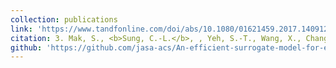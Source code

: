 ```yaml
---
collection: publications
link: 'https://www.tandfonline.com/doi/abs/10.1080/01621459.2017.1409123'
citation: 3. Mak, S., <b>Sung, C.-L.</b>, , Yeh, S.-T., Wang, X., Chang, Y.-C., Joseph, V. R., Yang, V., and Wu, C. F. J. (2018). An efficient surrogate model for emulation and physics extraction of large eddy simulations. <i>Journal of the American Statistical Association</i>, 113(524):1443-1456. <a href="https://www.amstat.org/your-career/awards/statistics-in-physical-engineering-sciences-award">[SPES Award from ASA in 2019]</a>
github: 'https://github.com/jasa-acs/An-efficient-surrogate-model-for-emulation-and-physics-extraction-of-large-eddy-simulations'
---
```

